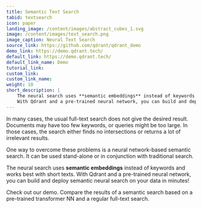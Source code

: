 ```yaml
---
title: Semantic Text Search
tabid: textsearch
icon: paper
landing_image: /content/images/abstract_cubes_1.svg
image: /content/images/text_search.png
image_caption: Neural Text Search
source_link: https://github.com/qdrant/qdrant_demo
demo_link: https://demo.qdrant.tech/
default_link: https://demo.qdrant.tech/
default_link_name: Demo
tutorial_link: 
custom_link:
custom_link_name: 
weight: 10
short_description: |
    The neural search uses **semantic embeddings** instead of keywords and works best with short texts.
    With Qdrant and a pre-trained neural network, you can build and deploy semantic neural search on your data in minutes!
---
```


In many cases, the usual full-text search does not give the desired result.
Documents may have too few keywords, or queries might be too large.
In those cases, the search either finds no intersections or returns a lot of irrelevant results.

One way to overcome these problems is a neural network-based semantic search.
It can be used stand-alone or in conjunction with traditional search.

The neural search uses **semantic embeddings** instead of keywords and works best with short texts.
With Qdrant and a pre-trained neural network, you can build and deploy semantic neural search on your data in minutes!

Check out our demo. Compare the results of a semantic search based on a pre-trained transformer NN and a regular full-text search.
